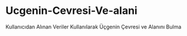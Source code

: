 # Ucgenin-Cevresi-Ve-alani
Kullanıcıdan Alınan Veriler Kullanılarak Üçgenin Çevresi ve Alanını Bulma
